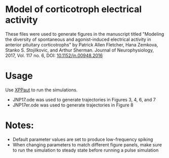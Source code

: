 # Model of corticotroph electrical activity

These files were used to generate figures in the manuscript titled "Modeling the diversity of spontaneous and agonist-induced electrical activity in anterior pituitary corticotrophs" by Patrick Allen Fletcher, Hana Zemkova, Stanko S. Stojilkovic, and Arthur Sherman. Journal of Neurophysiology, 2017, Vol. 117 no. 6, DOI: [10.1152/jn.00948.2016](http://dx.doi.org/10.1152/jn.00948.2016) 

# Usage

Use [XPPaut](http://www.math.pitt.edu/~bard/xpp/xpp.html) to run the simulations. 

- JNP17.ode was used to generate trajectories in Figures 3, 4, 6, and 7
- JNP17er.ode was used to generate trajectories in Figure 8


# Notes:

- Default parameter values are set to produce low-frequency spiking
- When changing parameters to match different figure panels, make sure to run the simulation to steady state before running a pulse simulation